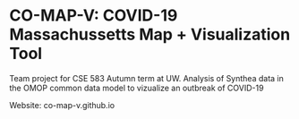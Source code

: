 # CO-MAP-V: COVID-19 Massachussetts Map + Visualization Tool
Team project for CSE 583 Autumn term at UW. Analysis of Synthea data in the OMOP common data model to vizualize an outbreak of COVID-19

Website: co-map-v.github.io